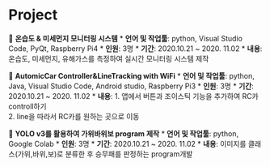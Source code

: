 # Project 

:small_orange_diamond: **온습도 & 미세먼지 모니터링 시스템** 
    * **언어 및 작업툴**: python, Visual Studio Code, PyQt, Raspberry Pi4
    * **인원**: 3명
    * **기간**: 2020.10.21 ~ 2020. 11.02
    * **내용**: 온습도, 미세먼지, 유해가스를 측정하여 실시간 모니터링 시스템 제작    
   
   
   
:small_orange_diamond: **AutomicCar Controller&LineTracking with WiFi** 
    * **언어 및 작업툴**: python, Java, Visual Studio Code, Android studio, Raspberry Pi3
    * **인원**: 3명
    * **기간**: 2020.10.21 ~ 2020. 11.02
    * **내용**: 1. 앱에서 버튼과 조이스틱 기능을 추가하여 RC카 controll하기    
            2. line을 따라서 RC카를 원하는 곳으로 이동   
   
   
   
:small_orange_diamond:  **YOLO v3를 활용하여 가위바위보 program 제작** 
    * **언어 및 작업툴**: python, Google Colab
    * **인원**: 3명
    * **기간**: 2020.10.21 ~ 2020. 11.02
    * **내용**: 이미지를 클래스(가위,바위,보)로 분류한 후 승무패를 판정하는 program개발    
